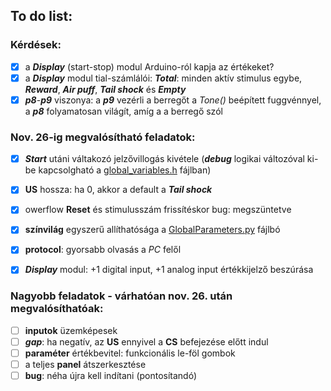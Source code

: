 ## To do list:
### Kérdések:
  - [x] a ***Display*** (start-stop) modul Arduino-ról kapja az értékeket?
  - [x] a ***Display*** modul tial-számlálói: _**Total**_: minden aktív stimulus egybe, _**Reward**_, _**Air puff**_, _**Tail shock**_ és _**Empty**_
  - [x] *__p8__*-*__p9__* viszonya: a *__p9__* vezérli a berregőt a *Tone()* beépített fuggvénnyel, a *__p8__* folyamatosan világít, amíg a a berregő szól
  
### Nov. 26-ig megvalósítható feladatok:
  - [x] ***Start*** utáni váltakozó jelzővillogás kivétele (***debug*** logikai változóval ki-be kapcsolgható a [global_variables.h](/arduino/ToneStimTrial04/global_variables.h) fájlban)
  - [x] **US** hossza: ha 0, akkor a default a ***Tail shock***
  - [x] owerflow **Reset** és stimulusszám frissítéskor bug: megszüntetve
  - [x] **színvilág** egyszerű allíthatósága a [GlobalParameters.py](/python/GlobalParameters.py) fájlbó
  - [x] **protocol**: gyorsabb olvasás a *PC* felől
  - [x] ***Display*** modul: +1 digital input, +1 analog input értékkijelző beszúrása

  
### Nagyobb feladatok - várhatóan nov. 26. után megvalósíthatóak:
  - [ ] **inputok** üzemképesek
  - [ ] ***gap***: ha negatív, az **US** ennyivel a **CS** befejezése előtt indul
  - [ ] **paraméter** értékbevitel: funkcionális le-föl gombok
  - [ ] a teljes **panel** átszerkesztése
  - [ ] **bug**: néha újra kell indítani (pontosítandó)
